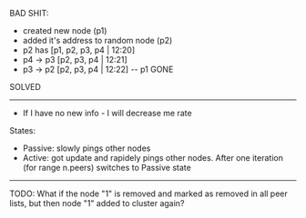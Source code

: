 BAD SHIT:
- created new node (p1)
- added it's address to random node (p2)
- p2 has [p1, p2, p3, p4 | 12:20]
- p4 -> p3 [p2, p3, p4 | 12:21]
- p3 -> p2 [p2, p3, p4 | 12:22] -- p1 GONE

SOLVED

------------------------------------------

- If I have no new info - I will decrease me rate

States:
- Passive: slowly pings other nodes
- Active: got update and rapidely pings other nodes. After one iteration (for 
  range n.peers) switches to Passive state


------------------------------------------

TODO: What if the node "1" is removed and marked as removed in all peer lists, but then node "1" added to cluster again?
